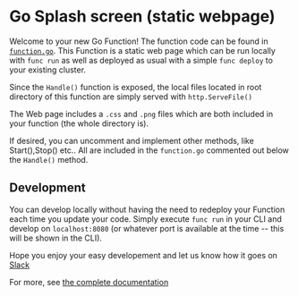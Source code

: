 # Go Splash screen (static webpage)

Welcome to your new Go Function! The function code can be found in
[`function.go`](function.go). This Function is a static web page which
can be run locally with `func run` as well as deployed as usual with
a simple `func deploy` to your existing cluster.

Since the `Handle()` function is exposed, the local files located in root
directory of this function are simply served with `http.ServeFile()`

The Web page includes a `.css` and `.png` files which are both included in your
function (the whole directory is).

If desired, you can uncomment and implement other methods, like Start(),Stop() etc..
All are included in the `function.go` commented out below the `Handle()` method.

## Development

You can develop locally without having the need to redeploy your Function each time
you update your code. Simply execute `func run` in your CLI and develop on
`localhost:8080` (or whatever port is available at the time -- this will be shown
in the CLI).

Hope you enjoy your easy developement and let us know how it goes on [Slack]('https://cloud-native.slack.com/archives/C04LKEZUXEE')

For more, see [the complete documentation]('https://github.com/knative/func/tree/main/docs')


